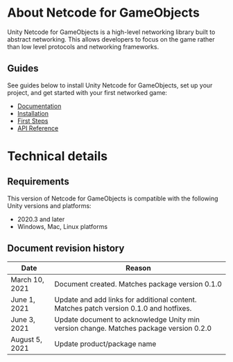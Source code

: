 # About Netcode for GameObjects

Unity Netcode for GameObjects is a high-level networking library built to abstract networking. This allows developers to focus on the game rather than low level protocols and networking frameworks. 

## Guides

See guides below to install Unity Netcode for GameObjects, set up your project, and get started with your first networked game:

* [Documentation](https://docs-multiplayer.unity3d.com/docs/getting-started/about-mlapi)
* [Installation](https://docs-multiplayer.unity3d.com/docs/migration/install)
* [First Steps](https://docs-multiplayer.unity3d.com/docs/tutorials/helloworldintro)
* [API Reference](https://docs-multiplayer.unity3d.com/docs/mlapi-api/introduction)

# Technical details

## Requirements

This version of Netcode for GameObjects is compatible with the following Unity versions and platforms:

* 2020.3 and later
* Windows, Mac, Linux platforms

## Document revision history

|Date|Reason|
|---|---|
|March 10, 2021|Document created. Matches package version 0.1.0|
|June 1, 2021|Update and add links for additional content. Matches patch version 0.1.0 and hotfixes.|
|June 3, 2021|Update document to acknowledge Unity min version change. Matches package version 0.2.0|
|August 5, 2021|Update product/package name|